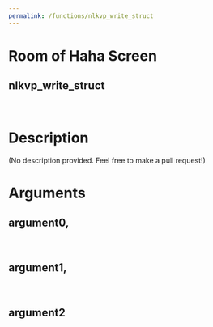 ```yaml
---
permalink: /functions/nlkvp_write_struct
---
```

# Room of Haha Screen  
## nlkvp_write_struct  
&nbsp;  
# Description  
(No description provided. Feel free to make a pull request!) 
&nbsp;  
# Arguments
## argument0, 

&nbsp;  
## argument1, 

&nbsp;  
## argument2

&nbsp;  


